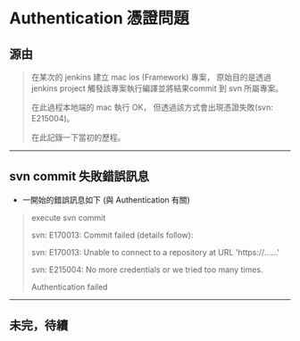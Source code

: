 # Authentication 憑證問題

## 源由

> 在某次的 jenkins 建立 mac ios (Framework) 專案，
> 原始目的是透過 jenkins project 觸發該專案執行編譯並將結果commit 到 svn 所屬專案。
>
> 在此過程本地端的 mac 執行 OK，
> 但透過該方式會出現憑證失敗(svn: E215004)。
>
> 在此記錄一下當初的歷程。

---

## svn commit 失敗錯誤訊息

* 一開始的錯誤訊息如下 (與 Authentication 有關)

> execute svn commit
>
> svn: E170013: Commit failed (details follow):
>
> svn: E170013: Unable to connect to a repository at URL 'https://......'
>
> svn: E215004: No more credentials or we tried too many times.
>
> Authentication failed

---

## 未完，待續
